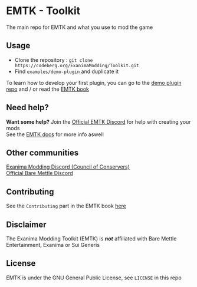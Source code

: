 # EMTK - Toolkit

The main repo for EMTK and what you use to mod the game  

## Usage

- Clone the repository : `git clone https://codeberg.org/ExanimaModding/Toolkit.git`
- Find `examples/demo-plugin` and duplicate it   

To learn how to develop your first plugin, you can go to the [demo plugin repo](https://codeberg.org/ExanimaModding/Demo-Plugin) and / or read the [EMTK book](https://exanimamodding.codeberg.page/Book)

## Need help?

**Want some help?** Join the [Official EMTK Discord](https://discord.gg/Vavq7zG4Vb) for help with creating your mods  
See the [EMTK docs](https://exanimamodding.codeberg.page/Book) for more info aswell

## Other communities

[Exanima Modding Discord (Council of Conservers) ](https://discord.gg/pfZdW9AUbM)  
[Official Bare Mettle Discord](https://discord.gg/XxNhHtwPjE)  

## Contributing

See the `Contributing` part in the EMTK book [here](https://exanimamodding.codeberg.page/Book/contributing/build_instructions.html)

## Disclaimer

The Exanima Modding Toolkit (EMTK) is ***not*** affiliated with Bare Mettle Entertainment, Exanima or Sui Generis

## License

EMTK is under the GNU General Public License, see `LICENSE` in this repo


